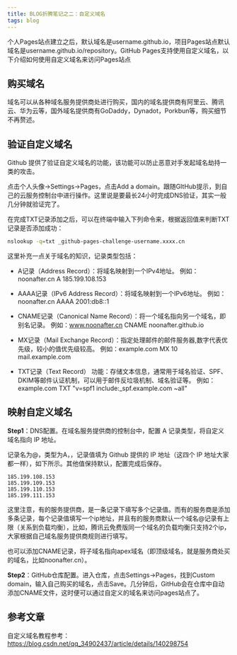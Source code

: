```yaml
---
title: BLOG折腾笔记之二：自定义域名
tags: blog
---
```



个人Pages站点建立之后，默认域名是username.github.io，项目Pages站点默认域名是username.github.io/repository。GitHub Pages支持使用自定义域名，以下介绍如何使用自定义域名来访问Pages站点

<!--more-->

## 购买域名
域名可以从各种域名服务提供商处进行购买，国内的域名提供商有阿里云、腾讯云、华为云等，国外域名提供商有GoDaddy，Dynadot，Porkbun等，购买细节不再赘述。

## 验证自定义域名
Github 提供了验证自定义域名的功能，该功能可以防止恶意对手发起域名劫持一类的攻击。

点击个人头像->Settings->Pages，点击Add a domain。跟随GItHub提示，到自己的云服务控制台中进行操作。这里说是要最长24小时完成DNS验证，其实一般几分钟就验证完了。

在完成TXT记录添加之后，可以在终端中输入下列命令来，根据返回值来判断TXT记录是否添加成功：
```bash
nslookup -q=txt _github-pages-challenge-username.xxxx.cn
```


这里补充一点关于域名的知识，记录类型包括：

- A记录（Address Record）：将域名映射到一个IPv4地址。
例如：noonafter.cn A 185.199.108.153

- AAAA记录（IPv6 Address Record）：将域名映射到一个IPv6地址。
例如：noonafter.cn AAAA 2001:db8::1

- CNAME记录（Canonical Name Record）：将一个域名指向另一个域名，即别名记录。
例如：www.noonafter.cn CNAME noonafter.github.io

- MX记录（Mail Exchange Record）：指定处理邮件的邮件服务器,数字代表优先级，较小的值优先级较高。
例如：example.com MX 10 mail.example.com

- TXT记录（Text Record）
功能：存储文本信息，通常用于域名验证、SPF、DKIM等邮件认证机制，可以用于邮件反垃圾机制、域名验证等。
例如：example.com TXT "v=spf1 include:_spf.example.com ~all"

## 映射自定义域名

**Step1**：DNS配置。在域名服务提供商的控制台中，配置 A 记录类型，将自定义域名指向 IP 地址。

记录名为@，类型为A，，记录值填为 Github 提供的 IP 地址（这四个 IP 地址大家都一样），如下所示。其他值保持默认，配置完成后保存。
```
185.199.108.153
185.199.109.153
185.199.110.153
185.199.111.153
```

这里注意，有的服务提供商，是一条记录下填写多个记录值。而有的服务商是添加多条记录，每个记录值填写一个ip地址，并且有的服务商默认一个域名@记录有上限（关系到负载均衡），比如，腾讯云免费版同一个域名的负载均衡只支持2个ip，大家根据自己域名服务提供商规则进行填写。

也可以添加CNAME记录，将子域名指向apex域名（即顶级域名，就是服务商处买的域名，比如noonafter.cn）。

**Step2**：GitHub仓库配置。进入仓库，点击Settings->Pages，找到Custom domain，输入自己购买的域名，点击Save。几分钟后，GitHub会在仓库中自动添加CNAME文件，这时便可以通过自定义的域名来访问pages站点了。

## 参考文章

自定义域名教程参考：
<https://blog.csdn.net/qq_34902437/article/details/140298754>

